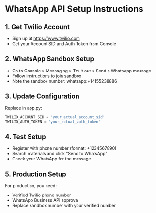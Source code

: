 # WhatsApp API Setup Instructions

## 1. Get Twilio Account
- Sign up at https://www.twilio.com
- Get your Account SID and Auth Token from Console

## 2. WhatsApp Sandbox Setup
- Go to Console > Messaging > Try it out > Send a WhatsApp message
- Follow instructions to join sandbox
- Note the sandbox number: whatsapp:+14155238886

## 3. Update Configuration
Replace in app.py:
```python
TWILIO_ACCOUNT_SID = 'your_actual_account_sid'
TWILIO_AUTH_TOKEN = 'your_actual_auth_token'
```

## 4. Test Setup
- Register with phone number (format: +1234567890)
- Search materials and click "Send to WhatsApp"
- Check your WhatsApp for the message

## 5. Production Setup
For production, you need:
- Verified Twilio phone number
- WhatsApp Business API approval
- Replace sandbox number with your verified number